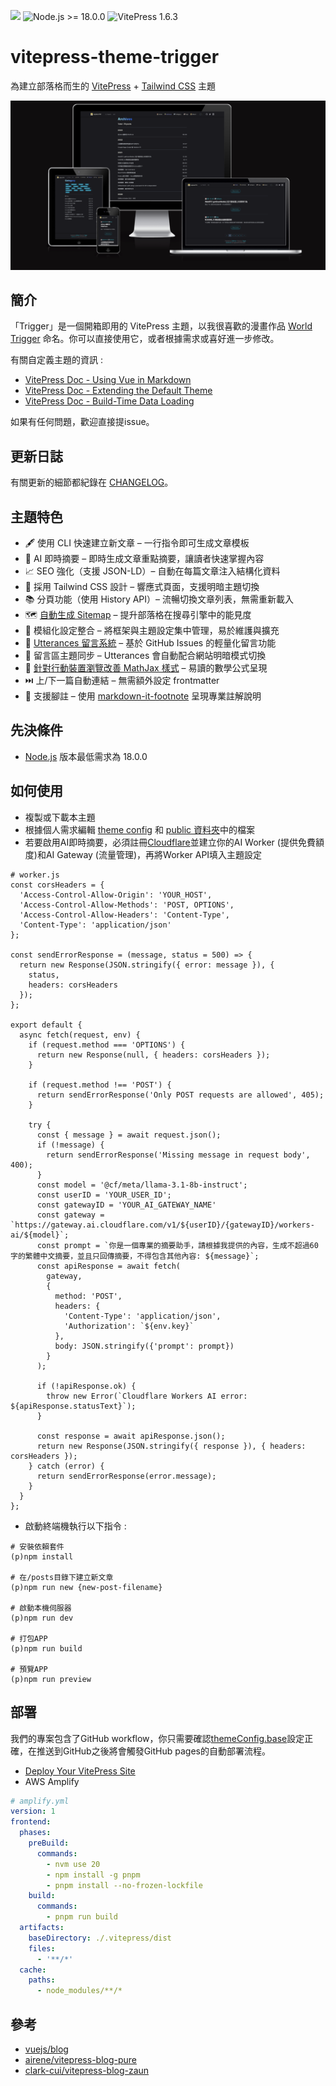 ![](https://img.shields.io/github/license/laplacetw/vitepress-theme-trigger)
![Node.js >= 18.0.0](https://img.shields.io/badge/Node.js-%3E%3D18.0.0-green)
![VitePress 1.6.3](https://img.shields.io/badge/VitePress-1.6.3-green)

# vitepress-theme-trigger
為建立部落格而生的 [VitePress](https://vitepress.dev) + [Tailwind CSS](https://tailwindcss.com) 主題

![](/public/preview.png)
## 簡介
「Trigger」是一個開箱即用的 VitePress 主題，以我很喜歡的漫畫作品 [World Trigger](https://en.wikipedia.org/wiki/World_Trigger) 命名。你可以直接使用它，或者根據需求或喜好進一步修改。

有關自定義主題的資訊 :
- [VitePress Doc - Using Vue in Markdown](https://vitepress.dev/guide/using-vue)
- [VitePress Doc - Extending the Default Theme](https://vitepress.dev/guide/extending-default-theme)
- [VitePress Doc - Build-Time Data Loading](https://vitepress.dev/guide/data-loading)

如果有任何問題，歡迎直接提issue。

## 更新日誌
有關更新的細節都紀錄在 [CHANGELOG](./CHANGELOG.md)。

## 主題特色
- 🖋️ 使用 CLI 快速建立新文章 – 一行指令即可生成文章模板  
- 🤖 AI 即時摘要 – 即時生成文章重點摘要，讓讀者快速掌握內容
- 📈 SEO 強化（支援 JSON-LD）– 自動在每篇文章注入結構化資料  
- 🎨 採用 Tailwind CSS 設計 – 響應式頁面，支援明暗主題切換 
- 📚 分頁功能（使用 History API）– 流暢切換文章列表，無需重新載入  
- 🗺️ [自動生成 Sitemap](https://vitepress.dev/guide/sitemap-generation#sitemap-generation) – 提升部落格在搜尋引擎中的能見度
- 🧩 模組化設定整合 – 將框架與主題設定集中管理，易於維護與擴充
- 💬 [Utterances 留言系統](https://utteranc.es) – 基於 GitHub Issues 的輕量化留言功能
- 🔄 留言區主題同步 – Utterances 會自動配合網站明暗模式切換
- 📐 [針對行動裝置瀏覽改善 MathJax 樣式]((https://github.com/vuejs/vitepress/issues/3914#issuecomment-2138527325)) – 易讀的數學公式呈現
- ⏭️ 上/下一篇自動連結 – 無需額外設定 frontmatter
- 🦶 支援腳註 – 使用 [markdown-it-footnote](https://github.com/markdown-it/markdown-it-footnote) 呈現專業註解說明  

## 先決條件
- [Node.js](https://nodejs.org) 版本最低需求為 18.0.0

## 如何使用
- 複製或下載本主題
- 根據個人需求編輯 [theme config](/.vitepress/theme/config.ts) 和 [public 資料夾](/public/)中的檔案
- 若要啟用AI即時摘要，必須註冊[Cloudflare](https://www.cloudflare.com)並建立你的AI Worker (提供免費額度)和AI Gateway (流量管理)，再將Worker API填入主題設定
```
# worker.js
const corsHeaders = {
  'Access-Control-Allow-Origin': 'YOUR_HOST',
  'Access-Control-Allow-Methods': 'POST, OPTIONS',
  'Access-Control-Allow-Headers': 'Content-Type',
  'Content-Type': 'application/json'
};

const sendErrorResponse = (message, status = 500) => {
  return new Response(JSON.stringify({ error: message }), {
    status,
    headers: corsHeaders
  });
};

export default {
  async fetch(request, env) {
    if (request.method === 'OPTIONS') {
      return new Response(null, { headers: corsHeaders });
    }

    if (request.method !== 'POST') {
      return sendErrorResponse('Only POST requests are allowed', 405);
    }

    try {
      const { message } = await request.json();
      if (!message) {
        return sendErrorResponse('Missing message in request body', 400);
      }
      const model = '@cf/meta/llama-3.1-8b-instruct';
      const userID = 'YOUR_USER_ID';
      const gatewayID = 'YOUR_AI_GATEWAY_NAME'
      const gateway = `https://gateway.ai.cloudflare.com/v1/${userID}/{gatewayID}/workers-ai/${model}`;
      const prompt = `你是一個專業的摘要助手，請根據我提供的內容，生成不超過60字的繁體中文摘要，並且只回傳摘要，不得包含其他內容: ${message}`;
      const apiResponse = await fetch(
        gateway,
        {
          method: 'POST',
          headers: {
            'Content-Type': 'application/json',
            'Authorization': `${env.key}`
          },
          body: JSON.stringify({'prompt': prompt})
        }
      );

      if (!apiResponse.ok) {
        throw new Error(`Cloudflare Workers AI error: ${apiResponse.statusText}`);
      }

      const response = await apiResponse.json();
      return new Response(JSON.stringify({ response }), { headers: corsHeaders });
    } catch (error) {
      return sendErrorResponse(error.message);
    }
  }
};
```
- 啟動終端機執行以下指令 :
```shell
# 安裝依賴套件
(p)npm install

# 在/posts目錄下建立新文章
(p)npm run new {new-post-filename}

# 啟動本機伺服器
(p)npm run dev

# 打包APP
(p)npm run build

# 預覽APP
(p)npm run preview
```

## 部署
我們的專案包含了GitHub workflow，你只需要確認[themeConfig.base](https://github.com/laplacetw/vitepress-theme-trigger/blob/main/.vitepress/theme/config.ts)設定正確，在推送到GitHub之後將會觸發GitHub pages的自動部署流程。

- [Deploy Your VitePress Site](https://vitepress.dev/guide/deploy)
- AWS Amplify
```yml
# amplify.yml
version: 1
frontend:
  phases:
    preBuild:
      commands:
        - nvm use 20
        - npm install -g pnpm
        - pnpm install --no-frozen-lockfile
    build:
      commands:
        - pnpm run build
  artifacts:
    baseDirectory: ./.vitepress/dist
    files:
      - '**/*'
  cache:
    paths:
      - node_modules/**/*
```

## 參考
- [vuejs/blog](https://github.com/vuejs/blog)
- [airene/vitepress-blog-pure](https://github.com/airene/vitepress-blog-pure)
- [clark-cui/vitepress-blog-zaun](https://github.com/clark-cui/vitepress-blog-zaun)
